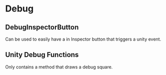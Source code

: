 # Debug 
## DebugInspectorButton
Can be used to easily have a in Inspector button that triggers a unity event. 

## Unity Debug Functions

Only contains a method that draws a debug square. 

